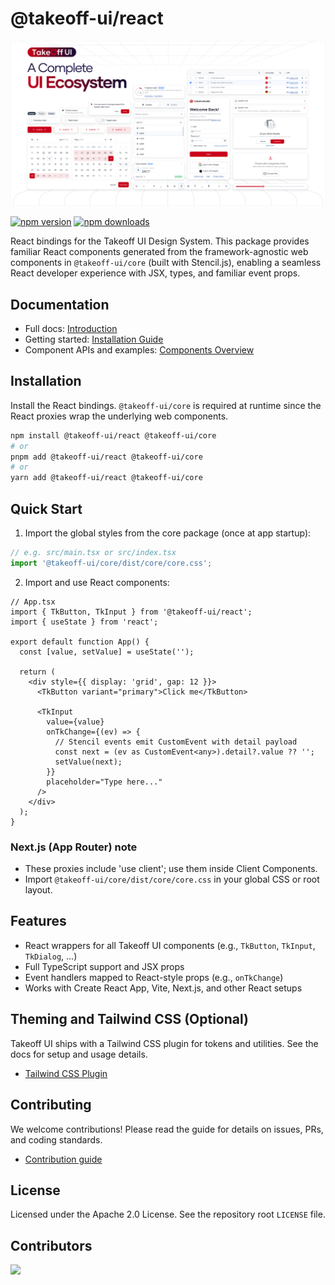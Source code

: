 # @takeoff-ui/react

![Takeoff UI Hero](../../docs/static/img/takeoff-og.jpg)

[![npm version](https://img.shields.io/npm/v/@takeoff-ui/react.svg)](https://www.npmjs.com/package/@takeoff-ui/react)
[![npm downloads](https://img.shields.io/npm/dm/@takeoff-ui/react.svg)](https://www.npmjs.com/package/@takeoff-ui/react)

React bindings for the Takeoff UI Design System. This package provides familiar React components generated from the framework-agnostic web components in `@takeoff-ui/core` (built with Stencil.js), enabling a seamless React developer experience with JSX, types, and familiar event props.

## Documentation

- Full docs: [Introduction](https://takeoff-ui-blond.vercel.app/docs/Introduction)
- Getting started: [Installation Guide](https://takeoff-ui-blond.vercel.app/docs/Installation)
- Component APIs and examples: [Components Overview](https://takeoff-ui-blond.vercel.app/docs/Components/Overview)  

## Installation

Install the React bindings. `@takeoff-ui/core` is required at runtime since the React proxies wrap the underlying web components.

```bash
npm install @takeoff-ui/react @takeoff-ui/core
# or
pnpm add @takeoff-ui/react @takeoff-ui/core
# or
yarn add @takeoff-ui/react @takeoff-ui/core
```

## Quick Start

1) Import the global styles from the core package (once at app startup):

```ts
// e.g. src/main.tsx or src/index.tsx
import '@takeoff-ui/core/dist/core/core.css';
```

2) Import and use React components:

```tsx
// App.tsx
import { TkButton, TkInput } from '@takeoff-ui/react';
import { useState } from 'react';

export default function App() {
  const [value, setValue] = useState('');

  return (
    <div style={{ display: 'grid', gap: 12 }}>
      <TkButton variant="primary">Click me</TkButton>

      <TkInput
        value={value}
        onTkChange={(ev) => {
          // Stencil events emit CustomEvent with detail payload
          const next = (ev as CustomEvent<any>).detail?.value ?? '';
          setValue(next);
        }}
        placeholder="Type here..."
      />
    </div>
  );
}
```

### Next.js (App Router) note

- These proxies include 'use client'; use them inside Client Components.
- Import `@takeoff-ui/core/dist/core/core.css` in your global CSS or root layout.

## Features

- React wrappers for all Takeoff UI components (e.g., `TkButton`, `TkInput`, `TkDialog`, ...)
- Full TypeScript support and JSX props
- Event handlers mapped to React-style props (e.g., `onTkChange`)
- Works with Create React App, Vite, Next.js, and other React setups

## Theming and Tailwind CSS (Optional)

Takeoff UI ships with a Tailwind CSS plugin for tokens and utilities. See the docs for setup and usage details.

- [Tailwind CSS Plugin](https://takeoff-ui-blond.vercel.app/docs/Tailwind)

## Contributing

We welcome contributions! Please read the guide for details on issues, PRs, and coding standards.
- [Contribution guide](https://takeoff-ui-blond.vercel.app/docs/CONTRIBUTING)

## License

Licensed under the Apache 2.0 License. See the repository root `LICENSE` file.

## Contributors

<a href="https://github.com/turkishtechnology/takeoff-ui/graphs/contributors">
  <img src="https://contrib.rocks/image?repo=turkishtechnology/takeoff-ui" />
</a>
